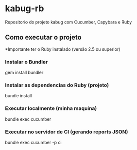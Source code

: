 # kabug-rb
Repositorio do projeto kabug com Cucumber, Capybara e Ruby

## Como executar o projeto

*Importante ter o Ruby instalado (versão 2.5 ou superior)

### Instalar o Bundler

gem install bundler

### Instalar as dependencias do Ruby (projeto)

bundle install

### Executar localmente (minha maquina)

bundle exec cucumber

### Executar no servidor de CI (gerando reports JSON)

bundle exec cucumber -p ci
